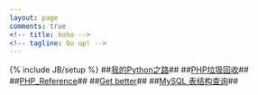 ```yaml
---
layout: page
comments: true
<!-- title: hoho -->
<!-- tagline: Go up! -->
---
```


{% include JB/setup %}
##[我的Python之路](http://dingk-r.github.com/2013/03/13/python)##
##[PHP垃圾回收](http://dingk-r.github.com/2013/03/13/PHP_GC)##
##[PHP_Reference](http://dingk-r.github.com/2013/03/15/php_reference)##
##[Get better](http://dingk-r.github.com/2013/03/16/do-better)##
##[MySQL 表结构查询](http://dingk-r.github.com/2013/03/26/MySQL)##
<script type="text/javascript">

var _gaq = _gaq || [];
_gaq.push(['_setAccount', 'UA-39254415-1']);
_gaq.push(['_trackPageview']);

(function() {
 var ga = document.createElement('script'); ga.type = 'text/javascript'; ga.async = true;
 ga.src = ('https:' == document.location.protocol ? 'https://ssl' : 'http://www') + '.google-analytics.com/ga.js';
 var s = document.getElementsByTagName('script')[0]; s.parentNode.insertBefore(ga, s);
 })();

</script>
